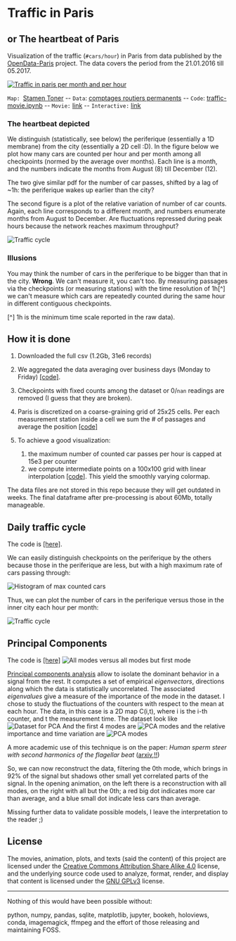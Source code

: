 # Traffic in Paris
## or The heartbeat of Paris

Visualization of the traffic (`#cars/hour`) in Paris from data published by the [OpenData-Paris](https://opendata.paris.fr) project.
The data covers the period from the 21.01.2016  till 05.2017.

[![Traffic in paris per month and per hour](traffic_25.gif  "Traffic in paris per month and per hour")](traffic_25.webm)

`Map: `[Stamen Toner](http://maps.stamen.com/toner/) -- `Data`: [comptages routiers permanents](https://opendata.paris.fr/explore/dataset/comptages-routiers-permanents/table/) -- `Code`: [traffic-movie.ipynb](https://nbviewer.jupyter.org/github/astyonax/heartbeat-traffic/blob/master/traffic-movie.ipynb) -- `Movie:` [link](traffic_25.webm) -- `Interactive:` [link](https://nbviewer.jupyter.org/github/astyonax/heartbeat-traffic/blob/master/traffic-interactive.ipynb)

### The heartbeat depicted

We distinguish (statistically, see below) the periferique (essentially a 1D membrane) from the city (essentially a 2D cell :D).
In the figure below we plot how many cars are counted per hour and per month among all checkpoints (normed by the average over months). Each line is a month, and the numbers indicate the months from August (8) till December (12).

The two give similar pdf for the number of car passes, shifted by a lag of ~1h: the periferique wakes up earlier than the city?

The second figure is a plot of the relative variation of number of car counts. Again, each line corresponds to a different month, and numbers enumerate months from August to December. Are fluctuations repressed during peak hours because the network reaches maximum throughput?

![Traffic cycle](figures/perifvscity.png)

### Illusions

You may think  the number of cars in the periferique to be bigger than that in the city. **Wrong**. We can't measure it, you can't too. By measuring  passages via the checkpoints (or measuring stations) with the time resolution of 1h[^] we can't measure  which cars are repeatedly counted during the same hour in different contiguous checkpoints.

[^] 1h is the minimum time scale reported in the raw data).

## How it is done

1. Downloaded the full csv (1.2Gb, 31e6 records)

1. We aggregated the data averaging over business days (Monday to Friday) [[code]](https://nbviewer.jupyter.org/github/astyonax/heartbeat-traffic/blob/master/raw%20csv%20to%20aggregates.ipynb).

2. Checkpoints with fixed counts among the dataset or 0/`nan` readings are removed (I guess that they are broken).
2. Paris is discretized on a coarse-graining grid of 25x25 cells. Per each measurement station inside a cell we sum the # of passages and  average the position [[code]](preprocess_aggregates.py)

3. To achieve a good visualization:
	1.  the maximum number of counted car passes per hour is capped at 15e3 per counter
	2. we compute intermediate points on a 100x100 grid with linear interpolation [[code]](https://nbviewer.jupyter.org/github/astyonax/heartbeat-traffic/blob/master/traffic-movie.ipynb). This yield the smoothly varying colormap.

The data files are not stored in this repo because they will get outdated in weeks. The final dataframe after pre-processing is about 60Mb, totally manageable.


## Daily traffic cycle
The code is [[here]](https://nbviewer.jupyter.org/github/astyonax/heartbeat-traffic/blob/master/traffic-cycles.ipynb).

We can easily distinguish checkpoints on the periferique by the others because those in the periferique are less, but with a high maximum rate of cars passing through:

![Histogram of max counted cars](figures/histogram_counts.png)

Thus, we can plot the number of cars in the periferique versus those in the inner city each hour per month:

![Traffic cycle](figures/perifvscity.png)

## Principal Components
The code is [[here]](https://nbviewer.jupyter.org/github/astyonax/heartbeat-traffic/blob/master/traffic-pca.ipynb)
![All modes versus all modes but first mode](pca.gif)


[Principal components analysis](http://sebastianraschka.com/Articles/2014_pca_step_by_step.html) allow to isolate the dominant behavior in a signal from the rest. It computes a set of empirical _eigenvectors_, directions along which the data is statistically uncorrelated. The associated _eigenvalues_ give a measure of the importance of the mode in the dataset. I chose to study the fluctuations of the counters with respect to the mean at each hour.
The data, in this case is a 2D map C(i,t), where i is the i-th counter, and t the measurement time.
The dataset look like
![Dataset for PCA](figures/pca_norm_time.png)
And the first 4 modes are
![PCA modes](figures/map_modes.png)
and the relative importance and time variation are
![PCA modes](figures/pca_norm_ampli.png)

A more academic use of this technique is on the paper: _Human sperm steer with second harmonics of the flagellar beat_ ([arxiv](https://arxiv.org/abs/1703.07705),[!!](??))

So, we can now reconstruct the data, filtering the 0th mode, which brings in 92% of the signal but shadows other small yet correlated parts of the signal.
In the opening animation, on the left there is a reconstruction with all modes, on the right with all but the 0th; a red big dot  indicates more car than average, and a blue small dot indicate less cars than average.

Missing further data to validate possible models, I leave the interpretation to the reader ;) 



## License
The movies, animation, plots, and texts (said the content) of this project are licensed under the [Creative Commons Attribution Share Alike 4.0](https://creativecommons.org/licenses/by-sa/4.0/) license, and the underlying source code used to analyze, format, render, and display that content is licensed under the [GNU GPLv3](http://www.gnu.org/licenses/gpl-3.0.txt) license.

----

Nothing of this would have been possible without:

python, numpy, pandas, sqlite, matplotlib, jupyter, bookeh, holoviews, conda, imagemagick, ffmpeg and the effort of those releasing and maintaining FOSS.
